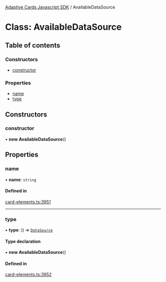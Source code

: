 [Adaptive Cards Javascript SDK](../README.md) / AvailableDataSource

# Class: AvailableDataSource

## Table of contents

### Constructors

- [constructor](AvailableDataSource.md#constructor)

### Properties

- [name](AvailableDataSource.md#name)
- [type](AvailableDataSource.md#type)

## Constructors

### constructor

• **new AvailableDataSource**()

## Properties

### name

• **name**: `string`

#### Defined in

[card-elements.ts:3951](https://github.com/asseco-see/AdaptiveCards/blob/1f0afdc45/source/nodejs/adaptivecards/src/card-elements.ts#L3951)

___

### type

• **type**: () => [`DataSource`](DataSource.md)

#### Type declaration

• **new AvailableDataSource**()

#### Defined in

[card-elements.ts:3952](https://github.com/asseco-see/AdaptiveCards/blob/1f0afdc45/source/nodejs/adaptivecards/src/card-elements.ts#L3952)
